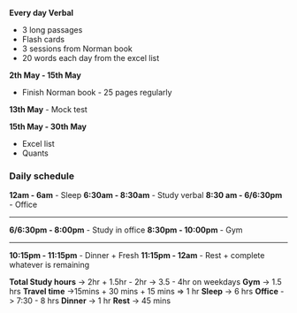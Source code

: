 
**Every day Verbal**
- 3 long passages 
- Flash cards
- 3 sessions from Norman book 
- 20 words each day from the excel list 

**2th May -  15th May**
- Finish Norman book  - 25 pages regularly

**13th May** - Mock test

**15th May - 30th May**
- Excel list
- Quants
### Daily schedule 
**12am - 6am** - Sleep
**6:30am - 8:30am** - Study verbal
**8:30 am - 6/6:30pm** - Office

---
**6/6:30pm - 8:00pm** - Study in office
**8:30pm - 10:00pm** - Gym

---

**10:15pm - 11:15pm** -  Dinner + Fresh 
**11:15pm - 12am** - Rest + complete whatever is remaining

**Total Study hours** -> 2hr + 1.5hr - 2hr -> 3.5 - 4hr on weekdays
**Gym** -> 1.5 hrs 
**Travel time** ->15mins + 30 mins + 15 mins =>  1 hr
**Sleep** -> 6 hrs
**Office** -> 7:30 - 8 hrs
**Dinner** -> 1 hr
**Rest** -> 45 mins
